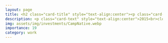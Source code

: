 ```yaml
---
layout: page
title: <h2 class="card-title" style="text-align:center"><p class="card-text" style="text-align:center">Camp Native</p></h2>
description: <p class="card-text" style="text-align:center">2015<br>closed<br>Spearfish, SD</p>
img: assets/img/investments/CampNative.webp
importance: 19
category: work
---
```


<meta http-equiv="refresh" content="0; url=https://campnative.com" />